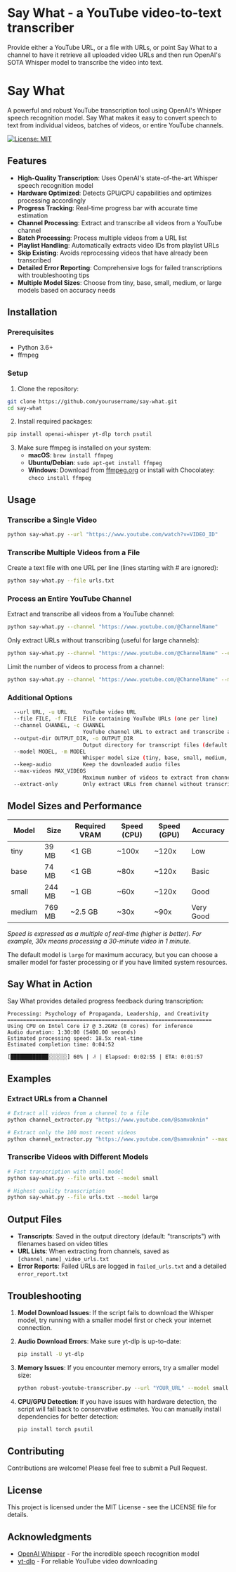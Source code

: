 # Say What - a YouTube video-to-text transcriber
 Provide either a YouTube URL, or a file with URLs, or point Say What to a channel to have it retrieve all uploaded video URLs and then run OpenAI's SOTA Whisper model to transcribe the video into text.
# Say What

A powerful and robust YouTube transcription tool using OpenAI's Whisper speech recognition model. Say What makes it easy to convert speech to text from individual videos, batches of videos, or entire YouTube channels.

[![License: MIT](https://img.shields.io/badge/License-MIT-yellow.svg)](https://opensource.org/licenses/MIT)

## Features

- **High-Quality Transcription**: Uses OpenAI's state-of-the-art Whisper speech recognition model
- **Hardware Optimized**: Detects GPU/CPU capabilities and optimizes processing accordingly
- **Progress Tracking**: Real-time progress bar with accurate time estimation
- **Channel Processing**: Extract and transcribe all videos from a YouTube channel
- **Batch Processing**: Process multiple videos from a URL list
- **Playlist Handling**: Automatically extracts video IDs from playlist URLs
- **Skip Existing**: Avoids reprocessing videos that have already been transcribed
- **Detailed Error Reporting**: Comprehensive logs for failed transcriptions with troubleshooting tips
- **Multiple Model Sizes**: Choose from tiny, base, small, medium, or large models based on accuracy needs

## Installation

### Prerequisites

- Python 3.6+
- ffmpeg

### Setup

1. Clone the repository:
```bash
git clone https://github.com/yourusername/say-what.git
cd say-what
```

2. Install required packages:
```bash
pip install openai-whisper yt-dlp torch psutil
```

3. Make sure ffmpeg is installed on your system:
   - **macOS**: `brew install ffmpeg`
   - **Ubuntu/Debian**: `sudo apt-get install ffmpeg`
   - **Windows**: Download from [ffmpeg.org](https://ffmpeg.org/download.html) or install with Chocolatey: `choco install ffmpeg`

## Usage

### Transcribe a Single Video

```bash
python say-what.py --url "https://www.youtube.com/watch?v=VIDEO_ID"
```

### Transcribe Multiple Videos from a File

Create a text file with one URL per line (lines starting with # are ignored):

```bash
python say-what.py --file urls.txt
```

### Process an Entire YouTube Channel

Extract and transcribe all videos from a YouTube channel:

```bash
python say-what.py --channel "https://www.youtube.com/@ChannelName"
```

Only extract URLs without transcribing (useful for large channels):

```bash
python say-what.py --channel "https://www.youtube.com/@ChannelName" --extract-only
```

Limit the number of videos to process from a channel:

```bash
python say-what.py --channel "https://www.youtube.com/@ChannelName" --max-videos 100
```

### Additional Options

```bash
  --url URL, -u URL     YouTube video URL
  --file FILE, -f FILE  File containing YouTube URLs (one per line)
  --channel CHANNEL, -c CHANNEL
                        YouTube channel URL to extract and transcribe all videos
  --output-dir OUTPUT_DIR, -o OUTPUT_DIR
                        Output directory for transcript files (default: transcripts)
  --model MODEL, -m MODEL
                        Whisper model size (tiny, base, small, medium, large)
  --keep-audio          Keep the downloaded audio files
  --max-videos MAX_VIDEOS
                        Maximum number of videos to extract from channel (newest first)
  --extract-only        Only extract URLs from channel without transcribing
```

## Model Sizes and Performance

| Model  | Size   | Required VRAM | Speed (CPU) | Speed (GPU) | Accuracy |
|--------|--------|---------------|-------------|-------------|----------|
| tiny   | 39 MB  | <1 GB         | ~100x       | ~120x       | Low      |
| base   | 74 MB  | <1 GB         | ~80x        | ~120x       | Basic    |
| small  | 244 MB | ~1 GB         | ~60x        | ~120x       | Good     |
| medium | 769 MB | ~2.5 GB       | ~30x        | ~90x        | Very Good|
*Speed is expressed as a multiple of real-time (higher is better). For example, 30x means processing a 30-minute video in 1 minute.*

The default model is `large` for maximum accuracy, but you can choose a smaller model for faster processing or if you have limited system resources.

## Say What in Action

Say What provides detailed progress feedback during transcription:

```
Processing: Psychology of Propaganda, Leadership, and Creativity
=================================================================
Using CPU on Intel Core i7 @ 3.2GHz (8 cores) for inference
Audio duration: 1:30:00 (5400.00 seconds)
Estimated processing speed: 18.5x real-time
Estimated completion time: 0:04:52

[████████████░░░░░░] 60% | ⠼ | Elapsed: 0:02:55 | ETA: 0:01:57
```

## Examples

### Extract URLs from a Channel

```bash
# Extract all videos from a channel to a file
python channel_extractor.py "https://www.youtube.com/@samvaknin"

# Extract only the 100 most recent videos
python channel_extractor.py "https://www.youtube.com/@samvaknin" --max 100
```

### Transcribe Videos with Different Models

```bash
# Fast transcription with small model
python say-what.py --file urls.txt --model small

# Highest quality transcription
python say-what.py --file urls.txt --model large
```

## Output Files

- **Transcripts**: Saved in the output directory (default: "transcripts") with filenames based on video titles
- **URL Lists**: When extracting from channels, saved as `[channel_name]_video_urls.txt`
- **Error Reports**: Failed URLs are logged in `failed_urls.txt` and a detailed `error_report.txt`

## Troubleshooting

1. **Model Download Issues**: If the script fails to download the Whisper model, try running with a smaller model first or check your internet connection.

2. **Audio Download Errors**: Make sure yt-dlp is up-to-date:
   ```bash
   pip install -U yt-dlp
   ```

3. **Memory Issues**: If you encounter memory errors, try a smaller model size:
   ```bash
   python robust-youtube-transcriber.py --url "YOUR_URL" --model small
   ```

4. **CPU/GPU Detection**: If you have issues with hardware detection, the script will fall back to conservative estimates. You can manually install dependencies for better detection:
   ```bash
   pip install torch psutil
   ```

## Contributing

Contributions are welcome! Please feel free to submit a Pull Request.

## License

This project is licensed under the MIT License - see the LICENSE file for details.

## Acknowledgments

- [OpenAI Whisper](https://github.com/openai/whisper) - For the incredible speech recognition model
- [yt-dlp](https://github.com/yt-dlp/yt-dlp) - For reliable YouTube video downloading